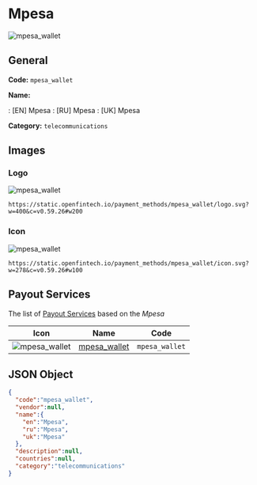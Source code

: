 
# Mpesa 
![mpesa_wallet](https://static.openfintech.io/payment_methods/mpesa_wallet/logo.svg?w=400&c=v0.59.26#w200)  

## General 
**Code:** `mpesa_wallet` 
 
**Name:** 
 
:	[EN] Mpesa 
:	[RU] Mpesa 
:	[UK] Mpesa 
 
**Category:** `telecommunications` 
 

## Images 

### Logo 
![mpesa_wallet](https://static.openfintech.io/payment_methods/mpesa_wallet/logo.svg?w=400&c=v0.59.26#w200)  

```
https://static.openfintech.io/payment_methods/mpesa_wallet/logo.svg?w=400&c=v0.59.26#w200
```  

### Icon 
![mpesa_wallet](https://static.openfintech.io/payment_methods/mpesa_wallet/icon.svg?w=278&c=v0.59.26#w100)  

```
https://static.openfintech.io/payment_methods/mpesa_wallet/icon.svg?w=278&c=v0.59.26#w100
```  

## Payout Services 
 
The list of [Payout Services](/payout-services/) based on the _Mpesa_ 

|Icon|Name|Code| 
|:---:|:---:|:---:| 
|![mpesa_wallet](https://static.openfintech.io/payout_methods/mpesa_wallet/icon.svg?w=278&c=v0.59.26#w40) |[mpesa_wallet](/payout-services/mpesa_wallet/)|`mpesa_wallet`| 
 

## JSON Object 

```json
{
  "code":"mpesa_wallet",
  "vendor":null,
  "name":{
    "en":"Mpesa",
    "ru":"Mpesa",
    "uk":"Mpesa"
  },
  "description":null,
  "countries":null,
  "category":"telecommunications"
}
```  
